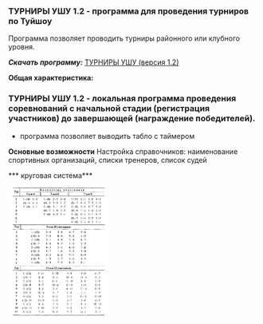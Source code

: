 ### ТУРНИРЫ УШУ 1.2 - программа для проведения турниров по Туйшоу
Программа позволяет проводить турниры  районного или клубного уровня.

***Скачать программу:*** [ТУРНИРЫ УШУ (версия 1.2)](https://github.com/elekpow/elekpow/raw/main/Wushu-Sen/setup.exe)



**Общая характеристика:**
### ТУРНИРЫ УШУ 1.2 - локальная программа проведения соревнований с начальной стадии (регистрация участников) до завершающей (награждение победителей).

 - программа позволяет выводить табло с таймером

**Основные возможности**
Настройка справочников:
наименование спортивных организаций,
списки тренеров,
список судей


*** круговая система***

<img src="https://github.com/elekpow/elekpow/raw/main/Wushu-Sen/basket-krug-sistema.png" width="200" />
